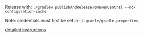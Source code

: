 Release with: `./gradlew publishAndReleaseToMavenCentral --no-configuration-cache` 

Note: credentials must first be set in `~/.gradle/gradle.properties`

[detailed instructions](https://vanniktech.github.io/gradle-maven-publish-plugin/central/#publishing-releases)